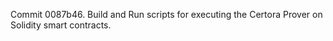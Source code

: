 Commit 0087b46.                    Build and Run scripts for executing the Certora Prover on Solidity smart contracts.